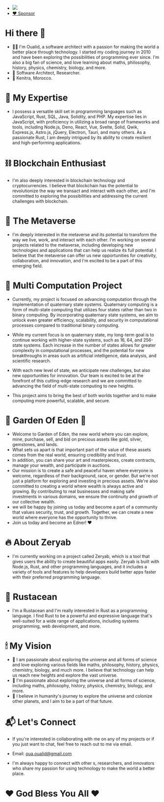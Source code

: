 - [![](https://img.shields.io/static/v1?label=Sponsor&message=%E2%9D%A4&logo=GitHub&color=%23fe8e86)](https://github.com/sponsors/ouarrho)
- [:heart: Sponsor](https://github.com/sponsors/ouarrho)

# Hi there 👋
- 👨‍💻 I'm Oualid, a software architect with a passion for making the world a better place through technology. I started my coding journey in 2010 and have been exploring the possibilities of programming ever since. I'm also a big fan of science, and love learning about maths, philosophy, history, physics, chemistry, biology, and more.
- 🏢 Software Architect, Researcher.
- 📍 Kenitra, Morocco.

# 🥇 My Expertise
- I possess a versatile skill set in programming languages such as JavaScript, Rust, SQL, Java, Solidity, and PHP. My expertise lies in JavaScript, with proficiency in utilizing a broad range of frameworks and tools, including Node.js, Deno, React, Vue, Svelte, Solid, Qwik, Express.js, Astro.js, jQuery, Electron, Tauri, and many others. As a passionate Rust, I am deeply intrigued by its ability to create resilient and high-performing applications.

# ⛓️ Blockchain Enthusiast
- I'm also deeply interested in blockchain technology and cryptocurrencies. I believe that blockchain has the potential to revolutionize the way we transact and interact with each other, and I'm committed to exploring the possibilities and addressing the current challenges with blockchain.

# 🥽 The Metaverse
- I'm deeply interested in the metaverse and its potential to transform the way we live, work, and interact with each other. I'm working on several projects related to the metaverse, including developing new technologies and applications that can help us realize its full potential. I believe that the metaverse can offer us new opportunities for creativity, collaboration, and innovation, and I'm excited to be a part of this emerging field.

# 🔳 Multi Computation Project
- Currently, my project is focused on advancing computation through the implementation of quaternary state systems. Quaternary computing is a form of multi-state computing that utilizes four states rather than two in binary computing. By incorporating quaternary state systems, we aim to unlock even greater efficiency, scalability, and security in computational processes compared to traditional binary computing.

- While my current focus is on quaternary state, my long-term goal is to continue working with higher-state systems, such as 16, 64, and 256-state systems. Each increase in the number of states allows for greater complexity in computational processes, and the potential for new breakthroughs in areas such as artificial intelligence, data analysis, and scientific research.

- With each new level of state, we anticipate new challenges, but also new opportunities for innovation. Our team is excited to be at the forefront of this cutting-edge research and we are committed to advancing the field of multi-state computing to new heights.

- This project aims to bring the best of both worlds together and to make computing more powerful, scalable, and secure.

# 🌳 Garden Of Eden 🍎
- Welcome to Garden of Eden, the new world where you can explore, mine, purchase, sell, and bid on precious assets like gold, silver, gemstones, and lands. 
- What sets us apart is that important part of the value of these assets comes from the real world, ensuring credibility and trust. 
- In addition, you can share your art and masterpieces, create contracts, manage your wealth, and participate in auctions. 
- Our mission is to create a safe and peaceful haven where everyone is welcome, regardless of their background, race, or gender. But we're not just a platform for exploring and investing in precious assets. We're also committed to creating a world where wealth is always active and growing. By contributing to real businesses and making safe investments in various domains, we ensure the continuity and growth of our collective wealth. 
- we will be happy by joining us today and become a part of a community that values security, trust, and growth. Together, we can create a new world where everyone has the opportunity to thrive. 
- Join us today and become an Edner! ❤️

# 🔥 About Zeryab
- I'm currently working on a project called Zeryab, which is a tool that gives users the ability to create beautiful apps easily. Zeryab is built with Node.js, Rust, and other programming languages, and it includes a variety of tools and features to help developers build better apps faster with their preferred programming language.

# 🦞 Rustacean
- I'm a Rustacean and I'm really interested in Rust as a programming language. I find Rust to be a powerful and expressive language that's well-suited for a wide range of applications, including systems programming, web development, and more.

# 🕯 My Vision
- 🔭 I am passionate about exploring the universe and all forms of science and love exploring various fields like maths, philosophy, history, physics, chemistry, biology, and much more. I believe that technology can help us reach new heights and explore the vast universe.
- 🌟 I'm passionate about exploring the universe and all forms of science, including maths, philosophy, history, physics, chemistry, biology, and more.
- 🌌 I believe in humanity's journey to explore the universe and colonize other planets, and I aim to be a part of that future.

# 📬 Let's Connect
- If you're interested in collaborating with me on any of my projects or if you just want to chat, feel free to reach out to me via email.
* Email: oua.oualid@gmail.com

- I'm always happy to connect with other s, researchers, and innovators who share my passion for using technology to make the world a better place.

# ❤ God Bless You All ❤
